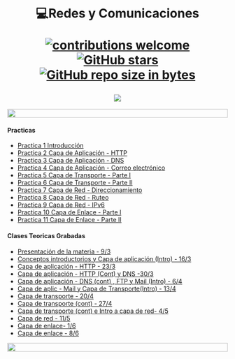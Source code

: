 
<h1 align="center"> 💻Redes y Comunicaciones 

[![contributions welcome](https://img.shields.io/badge/contributions-welcome-brightgreen.svg?style=flat)](https://github.com/Fabian-Martinez-Rincon/Redes-y-Comunicaciones)
[![GitHub stars](https://img.shields.io/github/stars/Fabian-Martinez-Rincon/Redes-y-Comunicaciones)](https://github.com/Fabian-Martinez-Rincon/Redes-y-Comunicaciones/stargazers/)
[![GitHub repo size in bytes](https://img.shields.io/github/repo-size/Fabian-Martinez-Rincon/Redes-y-Comunicaciones)](https://github.com/Fabian-Martinez-Rincon/Redes-y-Comunicaciones)
</h1>


<div align="center">
<img src="https://media.giphy.com/media/4VUiK7uleZ7BcP21Sx/giphy.gif"/>
 </div>
<br>

<img src= 'https://i.gifer.com/origin/8c/8cd3f1898255c045143e1da97fbabf10_w200.gif' height="20" width="100%">

#### Practicas

- [Practica 1 Introducción](/Documentos/Practica1.md)
- [Practica 2 Capa de Aplicación - HTTP](/Documentos/Practica2.md)
- [Practica 3 Capa de Aplicación - DNS](/Documentos/Practica3.md)
- [Practica 4 Capa de Aplicación - Correo electrónico](/Documentos/Practica4.md)
- [Practica 5 Capa de Transporte - Parte I](/Documentos/Practica5.md)
- [Practica 6 Capa de Transporte - Parte II](/Documentos/Practica6.md)
- [Practica 7 Capa de Red - Direccionamiento](/Documentos/Practica7.md)
- [Practica 8 Capa de Red - Ruteo](/Documentos/Practica8.md)
- [Practica 9 Capa de Red - IPv6](/Documentos/Practica9.md)
- [Practica 10 Capa de Enlace - Parte I](/Documentos/Practica10.md)
- [Practica 11 Capa de Enlace - Parte II](/Documentos/Practica11.md)

#### Clases Teoricas Grabadas

- [Presentación de la materia - 9/3](https://bigbluebutton.linti.unlp.edu.ar/playback/presentation/2.3/472904f53442431feff992fb77aa2b44dca73578-1646862489077)
- [Conceptos introductorios y Capa de aplicación (Intro) - 16/3](https://bigbluebutton.linti.unlp.edu.ar/playback/presentation/2.3/e53200e0f691a70ceb98ef960773faa779a0f3c8-1647468073015)
- [Capa de aplicación - HTTP - 23/3](https://bigbluebutton.linti.unlp.edu.ar/playback/presentation/2.3/25bedccfb8dd9ab30f442c6636143000e1dae0d3-1648072284229)
- [Capa de aplicación - HTTP (Cont) y DNS -30/3](https://bigbluebutton.linti.unlp.edu.ar/playback/presentation/2.3/7822bf5e3e634bd078e9ecafd192abfa3eb863f1-1648676357874)
- [Capa de aplicación - DNS (cont) , FTP y Mail (Intro) - 6/4](https://bigbluebutton.linti.unlp.edu.ar/playback/presentation/2.3/109875a7e015e2e1974b60f72bd7dcee4a92d14c-1649282314287)
- [Capa de aplic - Mail y Capa de Transporte(Intro) - 13/4](https://bigbluebutton.linti.unlp.edu.ar/playback/presentation/2.3/7fb26872c9aae8f1bebfe34017d48a8dd2bfddba-1649886587941)
- [Capa de transporte - 20/4](https://bigbluebutton.linti.unlp.edu.ar/playback/presentation/2.3/51dddba72150c621c4517d51711c08ea8f7015c6-1650492050091)
- [Capa de transporte (cont) - 27/4](https://bigbluebutton.linti.unlp.edu.ar/playback/presentation/2.3/15938871ab0dcda82c2e9437146a529d2140a07a-1651096552662)
- [Capa de transporte (cont) e Intro a capa de red- 4/5](https://bigbluebutton.linti.unlp.edu.ar/playback/presentation/2.3/b6806a4a9e1b358b1a2c30a631640c626295f987-1651699822073)
- [Capa de red - 11/5](https://bigbluebutton.linti.unlp.edu.ar/playback/presentation/2.3/6e47e71679494159e62cb18b4db65fa855f49503-1652306386693)
- [Capa de enlace- 1/6](https://bigbluebutton.linti.unlp.edu.ar/playback/presentation/2.3/85f68a320bfb3f9801a19eb5c92d05bcaa7ec28b-1654120460566)
- [Capa de enlace - 8/6](https://bigbluebutton.linti.unlp.edu.ar/playback/presentation/2.3/d229a2a23736ed64601f03de677f06ac557f8239-1654724694422)


<img src= 'https://i.gifer.com/origin/8c/8cd3f1898255c045143e1da97fbabf10_w200.gif' height="20" width="100%">

